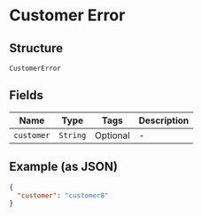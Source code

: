 
# Customer Error

## Structure

`CustomerError`

## Fields

| Name | Type | Tags | Description |
|  --- | --- | --- | --- |
| `customer` | `String` | Optional | - |

## Example (as JSON)

```json
{
  "customer": "customer8"
}
```

